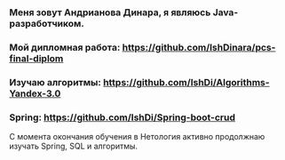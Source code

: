 ### Меня зовут Андрианова Динара, я являюсь Java-разработчиком.

### Мой дипломная работа: https://github.com/IshDinara/pcs-final-diplom
### Изучаю алгоритмы: https://github.com/IshDi/Algorithms-Yandex-3.0
### Spring: https://github.com/IshDi/Spring-boot-crud

С момента окончания обучения в Нетология активно продолжнаю изучать Spring, SQL и алгоритмы.


